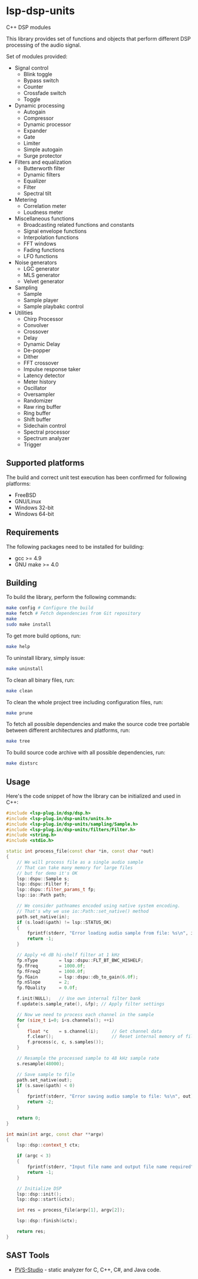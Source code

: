 # lsp-dsp-units

C++ DSP modules

This library provides set of functions and objects that perform different DSP processing of the
audio signal.

Set of modules provided:
  * Signal control
    * Blink toggle
    * Bypass switch
    * Counter
    * Crossfade switch
    * Toggle
  * Dynamic processing
    * Autogain
    * Compressor
    * Dynamic processor
    * Expander
    * Gate
    * Limiter
    * Simple autogain
    * Surge protector
  * Filters and equalization
    * Butterworth filter
    * Dynamic filters
    * Equalizer
    * Filter
    * Spectral tilt
  * Metering
    * Correlation meter
    * Loudness meter
  * Miscellaneous functions
    * Broadcasting related functions and constants
    * Signal envelope functions
    * Interpolation functions
    * FFT windows
    * Fading functions
    * LFO functions
  * Noise generators
    * LGC generator
    * MLS generator
    * Velvet generator
  * Sampling
    * Sample
    * Sample player
    * Sample playbakc control
  * Utilities
    * Chirp Processor
    * Convolver
    * Crossover
    * Delay
    * Dynamic Delay
    * De-popper
    * Dither
    * FFT crossover
    * Impulse response taker
    * Latency detector
    * Meter history
    * Oscillator
    * Oversampler
    * Randomizer
    * Raw ring buffer
    * Ring buffer
    * Shift buffer
    * Sidechain control
    * Spectral processor
    * Spectrum analyzer
    * Trigger


## Supported platforms

The build and correct unit test execution has been confirmed for following platforms:
* FreeBSD
* GNU/Linux
* Windows 32-bit
* Windows 64-bit

## Requirements

The following packages need to be installed for building:

* gcc >= 4.9
* GNU make >= 4.0

## Building

To build the library, perform the following commands:

```bash
make config # Configure the build
make fetch # Fetch dependencies from Git repository
make
sudo make install
```

To get more build options, run:

```bash
make help
```

To uninstall library, simply issue:

```bash
make uninstall
```

To clean all binary files, run:

```bash
make clean
```

To clean the whole project tree including configuration files, run:

```bash
make prune
```

To fetch all possible dependencies and make the source code tree portable between
different architectures and platforms, run:

```bash
make tree
```

To build source code archive with all possible dependencies, run:

```bash
make distsrc
```

## Usage

Here's the code snippet of how the library can be initialized and used in C++:

```C++
#include <lsp-plug.in/dsp/dsp.h>
#include <lsp-plug.in/dsp-units/units.h>
#include <lsp-plug.in/dsp-units/sampling/Sample.h>
#include <lsp-plug.in/dsp-units/filters/Filter.h>
#include <string.h>
#include <stdio.h>

static int process_file(const char *in, const char *out)
{
    // We will process file as a single audio sample
    // That can take many memory for large files
    // but for demo it's OK
    lsp::dspu::Sample s;
    lsp::dspu::Filter f;
    lsp::dspu::filter_params_t fp;
    lsp::io::Path path;

    // We consider pathnames encoded using native system encoding.
    // That's why we use io::Path::set_native() method
    path.set_native(in);
    if (s.load(&path) != lsp::STATUS_OK)
    {
        fprintf(stderr, "Error loading audio sample from file: %s\n", in);
        return -1;
    }

    // Apply +6 dB hi-shelf filter at 1 kHz
    fp.nType        = lsp::dspu::FLT_BT_BWC_HISHELF;
    fp.fFreq        = 1000.0f;
    fp.fFreq2       = 1000.0f;
    fp.fGain        = lsp::dspu::db_to_gain(6.0f);
    fp.nSlope       = 2;
    fp.fQuality     = 0.0f;

    f.init(NULL);   // Use own internal filter bank
    f.update(s.sample_rate(), &fp); // Apply filter settings

    // Now we need to process each channel in the sample
    for (size_t i=0; i<s.channels(); ++i)
    {
        float *c    = s.channel(i);     // Get channel data
        f.clear();                      // Reset internal memory of filter
        f.process(c, c, s.samples());
    }

    // Resample the processed sample to 48 kHz sample rate
    s.resample(48000);

    // Save sample to file
    path.set_native(out);
    if (s.save(&path) < 0)
    {
        fprintf(stderr, "Error saving audio sample to file: %s\n", out);
        return -2;
    }

    return 0;
}

int main(int argc, const char **argv)
{
    lsp::dsp::context_t ctx;

    if (argc < 3)
    {
        fprintf(stderr, "Input file name and output file name required");
        return -1;
    }

    // Initialize DSP
    lsp::dsp::init();
    lsp::dsp::start(&ctx);

    int res = process_file(argv[1], argv[2]);

    lsp::dsp::finish(&ctx);

    return res;
}
```

## SAST Tools

* [PVS-Studio](https://pvs-studio.com/en/pvs-studio/?utm_source=website&utm_medium=github&utm_campaign=open_source) - static analyzer for C, C++, C#, and Java code.
